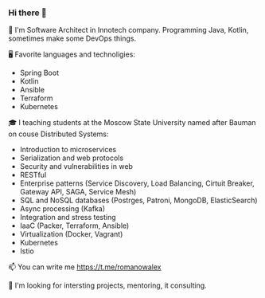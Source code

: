 ### Hi there 👋


🙂 I'm Software Architect in Innotech company. Programming Java, Kotlin, sometimes make some DevOps things.


🖥 Favorite languages and technoligies:
* Spring Boot
* Kotlin
* Ansible
* Terraform
* Kubernetes


🎓 I teaching students at the Moscow State University named after Bauman on couse Distributed Systems:
* Introduction to microservices
* Serialization and web protocols
* Security and vulnerabilities in web
* RESTful
* Enterprise patterns (Service Discovery, Load Balancing, Cirtuit Breaker, Gateway API, SAGA, Service Mesh)
* SQL and NoSQL databases (Postrges, Patroni, MongoDB, ElasticSearch)
* Async processing (Kafka)
* Integration and stress testing
* IaaC (Packer, Terraform, Ansible)
* Virtualization (Docker, Vagrant)
* Kubernetes
* Istio


📫 You can write me https://t.me/romanowalex

🤔 I'm looking for intersting projects, mentoring, it consulting.

